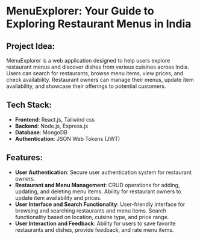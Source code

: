 # MenuExplorer: Your Guide to Exploring Restaurant Menus in India

## Project Idea:

MenuExplorer is a web application designed to help users explore restaurant menus and discover dishes from various cuisines across India. Users can search for restaurants, browse menu items, view prices, and check availability. Restaurant owners can manage their menus, update item availability, and showcase their offerings to potential customers.

## Tech Stack:

- **Frontend**: React.js, Tailwind css
- **Backend**: Node.js, Express.js
- **Database**: MongoDB
- **Authentication**: JSON Web Tokens (JWT)

## Features:

- **User Authentication**: Secure user authentication system for restaurant owners.
- **Restaurant and Menu Management**: CRUD operations for adding, updating, and deleting menu items. Ability for restaurant owners to update item availability and prices.
- **User Interface and Search Functionality**: User-friendly interface for browsing and searching restaurants and menu items. Search functionality based on location, cuisine type, and price range.
- **User Interaction and Feedback**: Ability for users to save favorite restaurants and dishes, provide feedback, and rate menu items.

